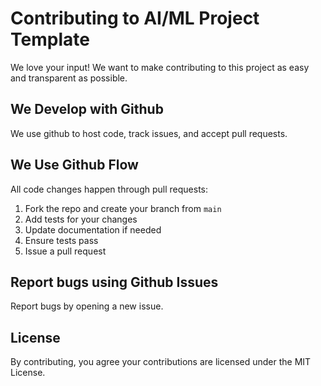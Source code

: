 # Contributing to AI/ML Project Template

We love your input! We want to make contributing to this project as easy and transparent as possible.

## We Develop with Github
We use github to host code, track issues, and accept pull requests.

## We Use Github Flow
All code changes happen through pull requests:

1. Fork the repo and create your branch from `main`
2. Add tests for your changes
3. Update documentation if needed
4. Ensure tests pass
5. Issue a pull request

## Report bugs using Github Issues
Report bugs by opening a new issue.

## License
By contributing, you agree your contributions are licensed under the MIT License.
